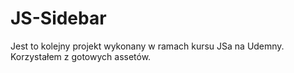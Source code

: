 # JS-Sidebar
Jest to kolejny projekt wykonany w ramach kursu JSa na Udemny. Korzystałem z gotowych assetów.
